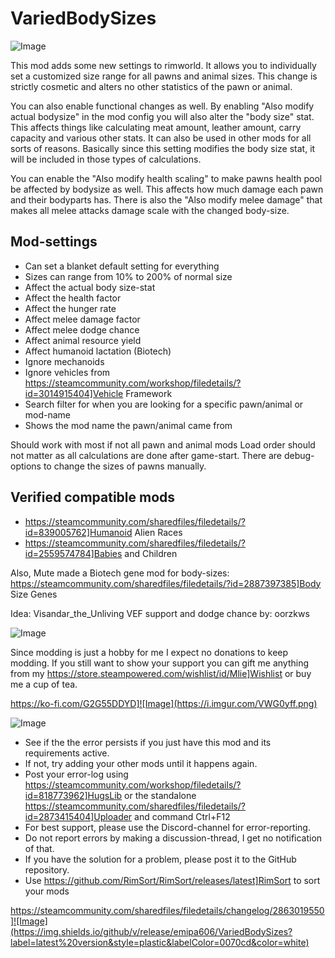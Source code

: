 # VariedBodySizes

![Image](https://i.imgur.com/iCj5o7O.png)


This mod adds some new settings to rimworld. It allows you to individually set a customized size range for all pawns and animal sizes. This change is strictly cosmetic and alters no other statistics of the pawn or animal.

You can also enable functional changes as well. By enabling "Also modify actual bodysize" in the mod config you will also alter the "body size" stat. This affects things like calculating meat amount, leather amount, carry capacity and various other stats. It can also be used in other mods for all sorts of reasons. Basically since this setting modifies the body size stat, it will be included in those types of calculations. 

You can enable the "Also modify health scaling" to make pawns health pool be affected by bodysize as well. This affects how much damage each pawn and their bodyparts has. There is also the "Also modify melee damage" that makes all melee attacks damage scale with the changed body-size.

## Mod-settings



-  Can set a blanket default setting for everything
-  Sizes can range from 10% to 200% of normal size
-  Affect the actual body size-stat
-  Affect the health factor
-  Affect the hunger rate
-  Affect melee damage factor
-  Affect melee dodge chance
-  Affect animal resource yield
-  Affect humanoid lactation (Biotech)
-  Ignore mechanoids
-  Ignore vehicles from https://steamcommunity.com/workshop/filedetails/?id=3014915404]Vehicle Framework
-  Search filter for when you are looking for a specific pawn/animal or mod-name
-  Shows the mod name the pawn/animal came from



Should work with most if not all pawn and animal mods
Load order should not matter as all calculations are done after game-start.
There are debug-options to change the sizes of pawns manually.

## Verified compatible mods



- https://steamcommunity.com/sharedfiles/filedetails/?id=839005762]Humanoid Alien Races
- https://steamcommunity.com/sharedfiles/filedetails/?id=2559574784]Babies and Children



Also, Mute made a Biotech gene mod for body-sizes: https://steamcommunity.com/sharedfiles/filedetails/?id=2887397385]Body Size Genes

Idea: Visandar_the_Unliving
VEF support and dodge chance by: oorzkws

![Image](https://i.imgur.com/Ds0rBAD.png)

Since modding is just a hobby for me I expect no donations to keep modding. If you still want to show your support you can gift me anything from my https://store.steampowered.com/wishlist/id/Mlie]Wishlist or buy me a cup of tea.

https://ko-fi.com/G2G55DDYD]![Image](https://i.imgur.com/VWG0yff.png)


![Image](https://i.imgur.com/5xwDG6H.png)



-  See if the the error persists if you just have this mod and its requirements active.
-  If not, try adding your other mods until it happens again.
-  Post your error-log using https://steamcommunity.com/workshop/filedetails/?id=818773962]HugsLib or the standalone https://steamcommunity.com/sharedfiles/filedetails/?id=2873415404]Uploader and command Ctrl+F12
-  For best support, please use the Discord-channel for error-reporting.
-  Do not report errors by making a discussion-thread, I get no notification of that.
-  If you have the solution for a problem, please post it to the GitHub repository.
-  Use https://github.com/RimSort/RimSort/releases/latest]RimSort to sort your mods



https://steamcommunity.com/sharedfiles/filedetails/changelog/2863019550]![Image](https://img.shields.io/github/v/release/emipa606/VariedBodySizes?label=latest%20version&style=plastic&labelColor=0070cd&color=white)

